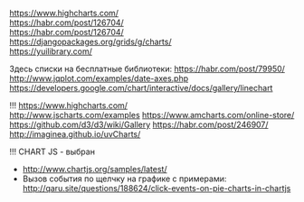 https://www.highcharts.com/  
https://habr.com/post/126704/  
https://habr.com/post/126704/  
https://djangopackages.org/grids/g/charts/  
https://yuilibrary.com/

Здесь списки на бесплатные библиотеки:
https://habr.com/post/79950/
http://www.jqplot.com/examples/date-axes.php
https://developers.google.com/chart/interactive/docs/gallery/linechart

!!!
https://www.highcharts.com/  
http://www.jscharts.com/examples
https://www.amcharts.com/online-store/
https://github.com/d3/d3/wiki/Gallery
https://habr.com/post/246907/
http://imaginea.github.io/uvCharts/

!!! CHART JS - выбран
- http://www.chartjs.org/samples/latest/
- Вызов события по щелчку на графике с примерами: http://qaru.site/questions/188624/click-events-on-pie-charts-in-chartjs

